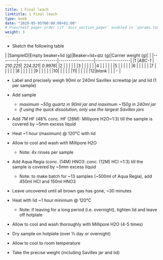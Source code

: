 ```yaml
---
title: 1 Final leach
linktitle: 1 Final leach
type: book
date: "2019-05-05T00:00:00+01:00"
# Prev/next pager order (if `docs_section_pager` enabled in `params.toml`)
weight: 3
---
```

- Sketch the following table

|  |SampleID|Empty beaker+lid (g)|Beaker+lid+qtz (g)|Carrier weight (g)|
|  |--------|--------------------|------------------|------------------|
|1 |_ABC-1_ |           _210.225_|         _224.321_|          _0.9976_|
|2 |        |                    |                  |                  |
|3 |        |                    |                  |                  |
|4 |        |                    |                  |                  |
|5 |        |                    |                  |                  |
|6 |        |                    |                  |                  |
|7 |        |                    |                  |                  |
|8 |        |                    |                  |                  |
|9 |        |                    |                  |                  |
|10|        |                    |                  |                  |
|11|        |                    |                  |                  |
|12|_blank_ |                    |                  |         -        |

- Label and precisely weigh 90ml or 240ml Savillex screwtop jar and lid (1 per sample)
- Add sample 
   - _maximum ~50g quartz in 90ml jar and maximum ~150g in 240ml jar_
   - _if using the quick dissolution, only use the largest Savillex jars_

- Add 7M HF (48% conc. HF (28M): Millipore H2O=1:3) till the sample is covered by ~5mm excess liquid
- Heat ~1 hour (maximum) @ 120°C with lid 
- Allow to cool and wash with Millipore H2O
	 - Note: 4x rinses per sample

- Add Aqua Regia (conc. (14M) HNO3: conc. (12M) HCl =1:3) till the sample is covered by ~5mm excess liquid
	 - Note: to make batch for ~13 samples (~500ml  of Aqua Regia), add 450ml HCl and 150ml HNO3

- Leave uncovered until all brown gas has gone, ~30 minutes
- Heat with lid ~1 hour minimum @ 120°C
	 - Note: if leaving for a long period (i.e. overnight), tighten lid and leave off hotplate

- Allow to cool and wash thoroughly with Millipore H2O (4-5 times)
- Dry sample on hotplate (over ½ day or overnight)
- Allow to cool to room temperature
- Take the precise weight (including Savillex jar and lid)
